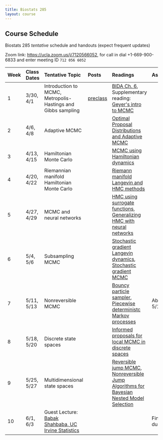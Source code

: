 ```yaml
---
title: Biostats 285
layout: course
---
```


## Course Schedule

Biostats 285 _tentative_ schedule and handouts (expect frequent updates)

Zoom link: <https://ucla.zoom.us/j/7120566052>, for call in dial +1-669-900-6833 and enter meeting ID `712 056 6052`

| Week | Class Dates | Tentative Topic | Posts | Readings | Assignments
|:-----------|:-----------|:------------|:------------|:------------|:------------|
|  1 | 3/30, 4/1   | Introduction to MCMC, Metropolis-Hastings and Gibbs sampling | [preclass](https://ucla-biostats-285.github.io/biostats285spring2021/2021/03/12/preclass.html) | [BIDA Ch. 6](https://ucla-biostats-285.github.io/reading/BIDA.pdf), Supplementary reading: [Geyer's intro to MCMC](https://ucla-biostats-285.github.io/reading/GeyerIntro.pdf)
|  2 | 4/6, 4/8 | Adaptive MCMC | | [Optimal Proposal Distributions and Adaptive MCMC](https://ucla-biostats-285.github.io/reading/AdaptiveMCMC.pdf)
|  3 | 4/13, 4/15 | Hamiltonian Monte Carlo | | [MCMC using Hamiltonian dynamics](https://ucla-biostats-285.github.io/reading/Neal2011.pdf)
|  4 | 4/20, 4/22 | Riemannian manifold Hamiltonian Monte Carlo | | [Riemann manifold Langevin and HMC methods](https://ucla-biostats-285.github.io/reading/RMHMC.pdf)
|  5 | 4/27, 4/29   | MCMC and neural networks | | [HMC using surrogate functions](https://ucla-biostats-285.github.io/reading/Zhang2017.pdf), [Generalizing HMC with neural networks](https://ucla-biostats-285.github.io/reading/Levy2018.pdf)
|  6 | 5/4, 5/6  | Subsampling MCMC | | [Stochastic gradient Langevin dynamics](https://ucla-biostats-285.github.io/reading/WellingTeh2011.pdf), [Stochastic gradient MCMC](https://ucla-biostats-285.github.io/reading/sgMCMC.pdf)
|  7 | 5/11, 5/13 | Nonreversible MCMC | | [Bouncy particle sampler](https://ucla-biostats-285.github.io/reading/BPS.pdf),  [Piecewise deterministc Markov processes](https://ucla-biostats-285.github.io/reading/piecewiseDeterministic.pdf)| Abstract, due 5/13
|  8 | 5/18, 5/20 | Discrete state spaces | | [Informed proposals for local MCMC in discrete spaces](https://ucla-biostats-285.github.io/reading/zanella2020.pdf) |
|  9 | 5/25, 5/27   | Multidimensional state spaces | |[Reversible jump MCMC](https://ucla-biostats-285.github.io/reading/reversibleJump.pdf), [Nonreversible Jump Algorithms for Bayesian Nested Model Selection](https://ucla-biostats-285.github.io/reading/nonreversibleJump.pdf)
| 10 | 6/1, 6/3  | Guest Lecture: [Babak Shahbaba, UC Irvine Statistics](https://www.ics.uci.edu/~babaks/) | | |Final project, due 6/3

